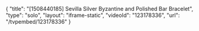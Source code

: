 {
    "title": "[1508440185] Sevilla Silver Byzantine and Polished Bar Bracelet",
    "type": "solo",
    "layout": "iframe-static",
    "videoId": "123178336",
    "url": "\/tvpembed\/123178336"
}